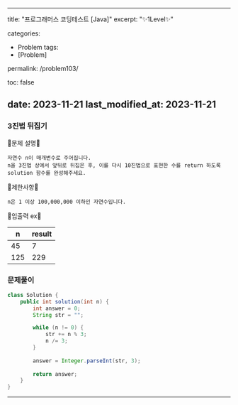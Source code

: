  ---
title:  "프로그래머스 코딩테스트 [Java]"
excerpt: "✨1Level✨"

categories:
  - Problem
tags:
  - [Problem]

permalink: /problem103/

toc: false

date: 2023-11-21
last_modified_at: 2023-11-21
---

### 3진법 뒤집기

💫문제 설명💫

```
자연수 n이 매개변수로 주어집니다.
n을 3진법 상에서 앞뒤로 뒤집은 후, 이를 다시 10진법으로 표현한 수를 return 하도록 solution 함수를 완성해주세요.
```

💫제한사항💫

```
n은 1 이상 100,000,000 이하인 자연수입니다.
```

💫입출력 ex💫

|n|result|
|---|---|
|45|7|
|125|229|

### 문제풀이

```java
class Solution {
    public int solution(int n) {
        int answer = 0;
        String str = "";

        while (n != 0) {
            str += n % 3;
            n /= 3;
        }
        
        answer = Integer.parseInt(str, 3);
        
        return answer;
    }
}
```

<hr>

